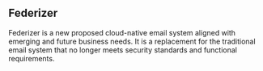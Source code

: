 ## Federizer
Federizer is a new proposed cloud-native email system aligned with emerging and future business needs. It is a replacement for the traditional email system that no longer meets security standards and functional requirements.
